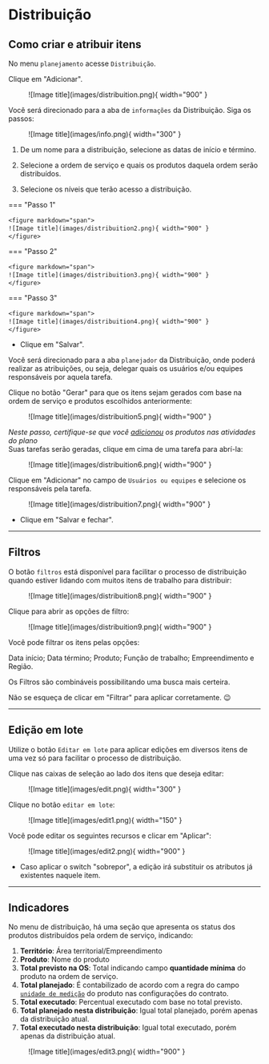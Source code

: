 # Distribuição

## Como criar e atribuir itens
 
No menu `planejamento` acesse `Distribuição`.

Clique em "Adicionar".

<figure markdown="span">
 ![Image title](images/distribuition.png){ width="900" }
</figure>

Você será direcionado para a aba de `informações` da Distribuição. Siga os passos:

<figure markdown="span">
 ![Image title](images/info.png){ width="300" }
</figure>

1. De um nome para a distribuição, selecione as datas de início e término.

2. Selecione a ordem de serviço e quais os produtos daquela ordem serão distribuídos.

3. Selecione os níveis que terão acesso a distribuição.

=== "Passo 1"

    <figure markdown="span">
    ![Image title](images/distribuition2.png){ width="900" }
    </figure>

=== "Passo 2"

    <figure markdown="span">
    ![Image title](images/distribuition3.png){ width="900" }
    </figure>

=== "Passo 3"

    <figure markdown="span">
    ![Image title](images/distribuition4.png){ width="900" }
    </figure>

* Clique em "Salvar".

Você será direcionado para a aba `planejador` da Distribuição, onde poderá realizar as atribuições, ou seja, delegar quais os usuários e/ou equipes responsáveis por aquela tarefa.

Clique no botão "Gerar" para que os itens sejam gerados com base na ordem de serviço e produtos escolhidos anteriormente:

<figure markdown="span">
![Image title](images/distribuition5.png){ width="900" }
</figure>

_Neste passo, certifique-se que você [adicionou](eap.md/#adicionar-produtos) os produtos nas atividades do plano_   
Suas tarefas serão geradas, clique em cima de uma tarefa para abrí-la:

<figure markdown="span">
![Image title](images/distribuition6.png){ width="900" }
</figure>

Clique em "Adicionar" no campo de `Usuários ou equipes` e selecione os responsáveis pela tarefa.

<figure markdown="span">
![Image title](images/distribuition7.png){ width="900" }
</figure>

* Clique em "Salvar e fechar".

---


## Filtros

O botão `filtros` está disponível para facilitar o processo de distribuição quando estiver lidando com muitos itens de trabalho para distribuir:

<figure markdown="span">
![Image title](images/distribuition8.png){ width="900" }
</figure>

Clique para abrir as opções de filtro:

<figure markdown="span">
![Image title](images/distribuition9.png){ width="900" }
</figure>

Você pode filtrar os itens pelas opções: 


Data início; Data término; Produto; Função de trabalho; Empreendimento e Região.


Os Filtros são combináveis possibilitando uma busca mais certeira.

Não se esqueça de clicar em "Filtrar" para aplicar corretamente. :wink:

---

## Edição em lote

Utilize o botão `Editar em lote` para aplicar edições em diversos itens de uma vez só para facilitar o processo de distribuição.

Clique nas caixas de seleção ao lado dos itens que deseja editar:

<figure markdown="span">
![Image title](images/edit.png){ width="300" }
</figure>

Clique no botão `editar em lote`: 

<figure markdown="span">
![Image title](images/edit1.png){ width="150" }
</figure>

Você pode editar os seguintes recursos e clicar em "Aplicar":

<figure markdown="span">
![Image title](images/edit2.png){ width="900" }
</figure>

* Caso aplicar o switch "sobrepor", a edição irá substituir os atributos já existentes naquele item.

---

## Indicadores 

No menu de distribuição, há uma seção que apresenta os status dos produtos distribuídos pela ordem de serviço, indicando:

1. **Território**: Área territorial/Empreendimento
2. **Produto**: Nome do produto
3. **Total previsto na OS**: Total indicando campo **quantidade mínima** do produto na ordem de serviço.
4. **Total planejado**: É contabilizado de acordo com a regra do campo [`unidade de medição`](contract_definitions.md/#unidades-de-medicao) do produto nas configurações do contrato.
5. **Total executado**: Percentual executado com base no total previsto.
6. **Total planejado nesta distribuição**: Igual total planejado, porém apenas da distribuição atual.
7. **Total executado nesta distribuição**: Igual total executado, porém apenas da distribuição atual.

<figure markdown="span">
![Image title](images/edit3.png){ width="900" }
</figure>
